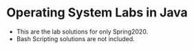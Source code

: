 # Operating System Labs in Java
- This are the lab solutions for only Spring2020.
- Bash Scripting solutions are not included.
 
